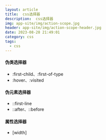 ```yaml
---
layout: article
title:  css选择器
description:  css选择器
img: app-site/img/action-scope.jpg
header: app-site/img/action-scope-header.jpg
date: 2023-08-28 21:49:01
category: css
tags:
  - css
---
```


#### 伪类选择器

- :first-child、:first-of-type
- :hover、:visited


#### 伪元素选择器

- ::first-line
- ::after、::before


#### 属性选择器

- \[width\]


